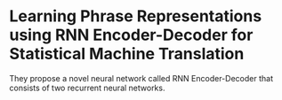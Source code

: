 # Learning Phrase Representations using RNN Encoder-Decoder for Statistical Machine Translation
They propose a novel neural network called RNN Encoder-Decoder that consists of two recurrent neural networks.
